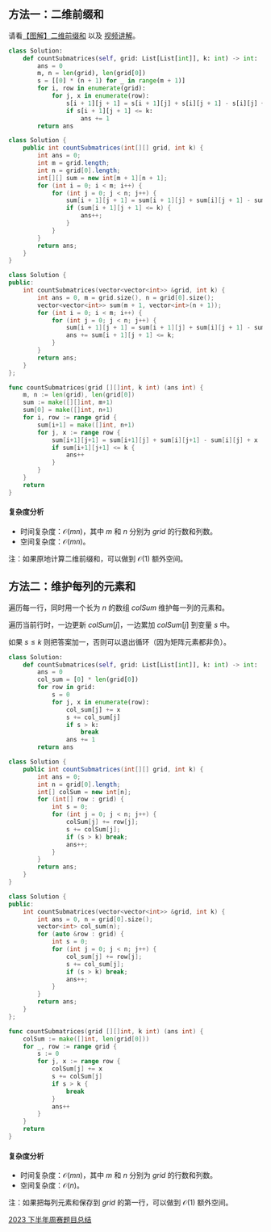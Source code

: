 ## 方法一：二维前缀和

请看[【图解】二维前缀和](https://leetcode.cn/circle/discuss/UUuRex/) 以及 [视频讲解](https://www.bilibili.com/video/BV14r421W7oR/)。

```py [sol-Python3]
class Solution:
    def countSubmatrices(self, grid: List[List[int]], k: int) -> int:
        ans = 0
        m, n = len(grid), len(grid[0])
        s = [[0] * (n + 1) for _ in range(m + 1)]
        for i, row in enumerate(grid):
            for j, x in enumerate(row):
                s[i + 1][j + 1] = s[i + 1][j] + s[i][j + 1] - s[i][j] + x
                if s[i + 1][j + 1] <= k:
                    ans += 1
        return ans
```

```java [sol-Java]
class Solution {
    public int countSubmatrices(int[][] grid, int k) {
        int ans = 0;
        int m = grid.length;
        int n = grid[0].length;
        int[][] sum = new int[m + 1][n + 1];
        for (int i = 0; i < m; i++) {
            for (int j = 0; j < n; j++) {
                sum[i + 1][j + 1] = sum[i + 1][j] + sum[i][j + 1] - sum[i][j] + grid[i][j];
                if (sum[i + 1][j + 1] <= k) {
                    ans++;
                }
            }
        }
        return ans;
    }
}
```

```cpp [sol-C++]
class Solution {
public:
    int countSubmatrices(vector<vector<int>> &grid, int k) {
        int ans = 0, m = grid.size(), n = grid[0].size();
        vector<vector<int>> sum(m + 1, vector<int>(n + 1));
        for (int i = 0; i < m; i++) {
            for (int j = 0; j < n; j++) {
                sum[i + 1][j + 1] = sum[i + 1][j] + sum[i][j + 1] - sum[i][j] + grid[i][j];
                ans += sum[i + 1][j + 1] <= k;
            }
        }
        return ans;
    }
};
```

```go [sol-Go]
func countSubmatrices(grid [][]int, k int) (ans int) {
	m, n := len(grid), len(grid[0])
	sum := make([][]int, m+1)
	sum[0] = make([]int, n+1)
	for i, row := range grid {
		sum[i+1] = make([]int, n+1)
		for j, x := range row {
			sum[i+1][j+1] = sum[i+1][j] + sum[i][j+1] - sum[i][j] + x
			if sum[i+1][j+1] <= k {
				ans++
			}
		}
	}
	return
}
```

#### 复杂度分析

- 时间复杂度：$\mathcal{O}(mn)$，其中 $m$ 和 $n$ 分别为 $\textit{grid}$ 的行数和列数。
- 空间复杂度：$\mathcal{O}(mn)$。

注：如果原地计算二维前缀和，可以做到 $\mathcal{O}(1)$ 额外空间。

## 方法二：维护每列的元素和

遍历每一行，同时用一个长为 $n$ 的数组 $\textit{colSum}$ 维护每一列的元素和。

遍历当前行时，一边更新 $\textit{colSum}[j]$，一边累加 $\textit{colSum}[j]$ 到变量 $s$ 中。

如果 $s\le k$ 则把答案加一，否则可以退出循环（因为矩阵元素都非负）。

```py [sol-Python3]
class Solution:
    def countSubmatrices(self, grid: List[List[int]], k: int) -> int:
        ans = 0
        col_sum = [0] * len(grid[0])
        for row in grid:
            s = 0
            for j, x in enumerate(row):
                col_sum[j] += x
                s += col_sum[j]
                if s > k:
                    break
                ans += 1
        return ans
```

```java [sol-Java]
class Solution {
    public int countSubmatrices(int[][] grid, int k) {
        int ans = 0;
        int n = grid[0].length;
        int[] colSum = new int[n];
        for (int[] row : grid) {
            int s = 0;
            for (int j = 0; j < n; j++) {
                colSum[j] += row[j];
                s += colSum[j];
                if (s > k) break;
                ans++;
            }
        }
        return ans;
    }
}
```

```cpp [sol-C++]
class Solution {
public:
    int countSubmatrices(vector<vector<int>> &grid, int k) {
        int ans = 0, n = grid[0].size();
        vector<int> col_sum(n);
        for (auto &row : grid) {
            int s = 0;
            for (int j = 0; j < n; j++) {
                col_sum[j] += row[j];
                s += col_sum[j];
                if (s > k) break;
                ans++;
            }
        }
        return ans;
    }
};
```

```go [sol-Go]
func countSubmatrices(grid [][]int, k int) (ans int) {
	colSum := make([]int, len(grid[0]))
	for _, row := range grid {
		s := 0
		for j, x := range row {
			colSum[j] += x
			s += colSum[j]
			if s > k {
				break
			}
			ans++
		}
	}
	return
}
```

#### 复杂度分析

- 时间复杂度：$\mathcal{O}(mn)$，其中 $m$ 和 $n$ 分别为 $\textit{grid}$ 的行数和列数。
- 空间复杂度：$\mathcal{O}(n)$。

注：如果把每列元素和保存到 $\textit{grid}$ 的第一行，可以做到 $\mathcal{O}(1)$ 额外空间。

[2023 下半年周赛题目总结](https://leetcode.cn/circle/discuss/lUu0KB/)
